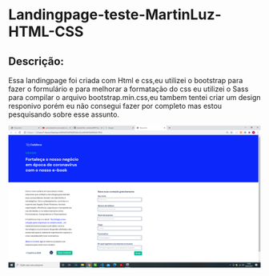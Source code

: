 # Landingpage-teste-MartinLuz-HTML-CSS
## Descrição:

Essa landingpage foi criada com Html e css,eu utilizei o bootstrap para fazer o formulário e para melhorar a formatação do css eu utilizei o Sass para compilar o arquivo bootstrap.min.css,eu tambem tentei criar um design responivo porém eu não consegui fazer por completo mas estou pesquisando sobre esse assunto. 


![Landingpage.png](https://github.com/evandroid95/Projeto-landingpage-MartinLuz-Html-Css-/blob/master/imagem%20Landingpage.png)
